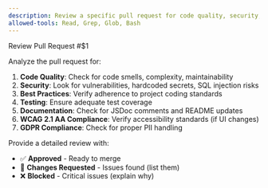 ```yaml
---
description: Review a specific pull request for code quality, security, and best practices
allowed-tools: Read, Grep, Glob, Bash
---
```


Review Pull Request #$1

Analyze the pull request for:
1. **Code Quality**: Check for code smells, complexity, maintainability
2. **Security**: Look for vulnerabilities, hardcoded secrets, SQL injection risks
3. **Best Practices**: Verify adherence to project coding standards
4. **Testing**: Ensure adequate test coverage
5. **Documentation**: Check for JSDoc comments and README updates
6. **WCAG 2.1 AA Compliance**: Verify accessibility standards (if UI changes)
7. **GDPR Compliance**: Check for proper PII handling

Provide a detailed review with:
- ✅ **Approved** - Ready to merge
- 🔄 **Changes Requested** - Issues found (list them)
- ❌ **Blocked** - Critical issues (explain why)
